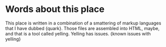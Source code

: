 # Words about this place
This place is written in a combination of a smattering of markup languages that I have dubbed {quark}. Those files are assembled into HTML, maybe, and that is a tool called yelling. Yelling has issues. {known issues with yelling}
